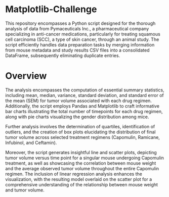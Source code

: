 # Matplotlib-Challenge

This repository encompasses a Python script designed for the thorough analysis of data from Pymaceuticals Inc., a pharmaceutical company specializing in anti-cancer medications, particularly for treating squamous cell carcinoma (SCC), a type of skin cancer, through an animal study. The script efficiently handles data preparation tasks by merging information from mouse metadata and study results CSV files into a consolidated DataFrame, subsequently eliminating duplicate entries.

# Overview 

The analysis encompasses the computation of essential summary statistics, including mean, median, variance, standard deviation, and standard error of the mean (SEM) for tumor volume associated with each drug regimen. Additionally, the script employs Pandas and Matplotlib to craft informative bar charts illustrating the total number of timepoints for each drug regimen, along with pie charts visualizing the gender distribution among mice.

Further analysis involves the determination of quartiles, identification of outliers, and the creation of box plots elucidating the distribution of final tumor volume across selected treatment regimens (Capomulin, Ramicane, Infubinol, and Ceftamin).

Moreover, the script generates insightful line and scatter plots, depicting tumor volume versus time point for a singular mouse undergoing Capomulin treatment, as well as showcasing the correlation between mouse weight and the average observed tumor volume throughout the entire Capomulin regimen. The inclusion of linear regression analysis enhances the visualization, with the resulting model overlaid on the scatter plot for a comprehensive understanding of the relationship between mouse weight and tumor volume.





